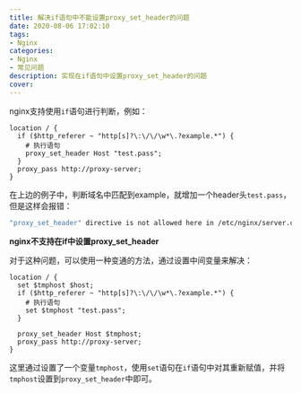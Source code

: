 ```yaml
---
title: 解决if语句中不能设置proxy_set_header的问题
date: 2020-08-06 17:02:10
tags:
- Nginx
categories:
- Nginx
- 常见问题
description: 实现在if语句中设置proxy_set_header的问题
cover: 
---
```




nginx支持使用`if`语句进行判断，例如：

```nginx
location / {
  if ($http_referer ~ "http[s]?\:\/\/\w*\.?example.*") {
    # 执行语句
    proxy_set_header Host "test.pass";
  }
  proxy_pass http://proxy-server;
}
```



在上边的例子中，判断域名中匹配到example，就增加一个header头`test.pass`，但是这样会报错：

```bash
"proxy_set_header" directive is not allowed here in /etc/nginx/server.conf:10
```



**nginx不支持在if中设置proxy_set_header**



对于这种问题，可以使用一种变通的方法，通过设置中间变量来解决：

```nginx
location / {
  set $tmphost $host;
  if ($http_referer ~ "http[s]?\:\/\/\w*\.?example.*") {
    # 执行语句
    set $tmphost "test.pass";
  }
  
  proxy_set_header Host $tmphost;
  proxy_pass http://proxy-server;
}
```



这里通过设置了一个变量`tmphost`，使用`set`语句在`if`语句中对其重新赋值，并将`tmphost`设置到`proxy_set_header`中即可。





